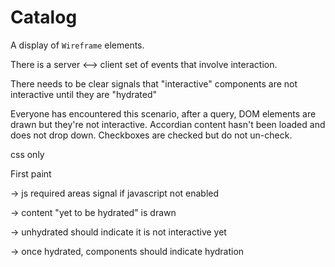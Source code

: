 # Catalog

A display of `Wireframe` elements.

There is a server <--> client set of events that involve interaction.

There needs to be clear signals that "interactive" components are not interactive
until they are "hydrated"

Everyone has encountered this scenario, after a query, DOM elements are drawn but they're not interactive.
Accordian content hasn't been loaded and does not drop down. Checkboxes are checked but do not un-check.

css only

First paint

-> js required areas signal if javascript not enabled

-> content "yet to be hydrated" is drawn

-> unhydrated should indicate it is not interactive yet

-> once hydrated, components should indicate hydration


